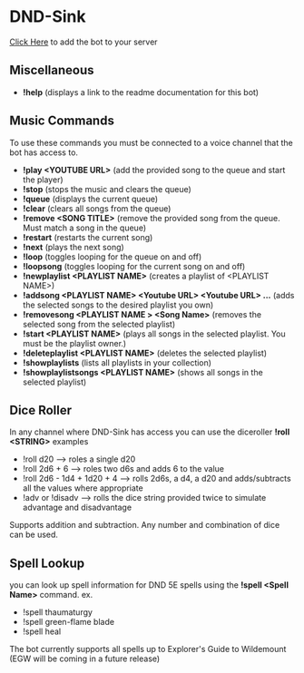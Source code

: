 # DND-Sink
[Click Here](https://discord.com/oauth2/authorize?client_id=712699373183565915&permissions=36702208&scope=bot) to add the bot to your server

## Miscellaneous

* **!help** (displays a link to the readme documentation for this bot)

## Music Commands
To use these commands you must be connected to a voice channel that the bot has access to.

 * **!play \<YOUTUBE URL\>** (add the provided song to the queue and start the player)
 * **!stop** (stops the music and clears the queue)
 * **!queue** (displays the current queue)
 * **!clear** (clears all songs from the queue)
 * **!remove \<SONG TITLE\>** (remove the provided song from the queue. Must match a song in the queue)
 * **!restart** (restarts the current song)
 * **!next** (plays the next song)
 * **!loop** (toggles looping for the queue on and off)
 * **!loopsong** (toggles looping for the current song on and off)
 * **!newplaylist \<PLAYLIST NAME\>** (creates a playlist of \<PLAYLIST NAME\>)
 * **!addsong \<PLAYLIST NAME\> \<Youtube URL\> \<Youtube URL\> ...** (adds the selected songs to the desired playlist you own)
 * **!removesong \<PLAYLIST NAME \> \<Song Name\>** (removes the selected song from the selected playlist)
 * **!start \<PLAYLIST NAME\>** (plays all songs in the selected playlist. You must be the playlist owner.)
 * **!deleteplaylist \<PLAYLIST NAME\>** (deletes the selected playlist)
 * **!showplaylists** (lists all playlists in your collection)
 * **!showplaylistsongs \<PLAYLIST NAME\>** (shows all songs in the selected playlist)



## Dice Roller

In any channel where DND-Sink has access you can use the diceroller
**!roll \<STRING\>**
examples
* !roll d20  --> roles a single d20
* !roll 2d6 + 6 --> roles two d6s and adds 6 to the value
* !roll 2d6 - 1d4 + 1d20 + 4  --> rolls 2d6s, a d4, a d20 and adds/subtracts all the values where appropriate
* !adv <string> or !disadv <string> --> rolls the dice string provided twice to simulate advantage and disadvantage

Supports addition and subtraction. Any number and combination of dice can be used.

## Spell Lookup

you can look up spell information for DND 5E spells using the **!spell \<Spell Name\>** command.
ex.

 - !spell thaumaturgy
 - !spell green-flame blade
 - !spell heal

The bot currently supports all spells up to Explorer's Guide to Wildemount (EGW will be coming in a future release)
